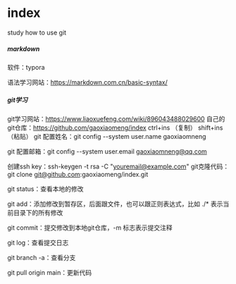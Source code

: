 # index
study how to use git



##### markdown

软件：typora

语法学习网站：https://markdown.com.cn/basic-syntax/



##### git学习

git学习网站：https://www.liaoxuefeng.com/wiki/896043488029600
自己的git仓库：https://github.com/gaoxiaomeng/index
ctrl+ins （复制）
shift+ins（粘贴）
git 配置姓名：git config --system user.name gaoxiaomneng

git 配置邮箱：git config --system user.email gaoxiaomneng@qq.com

创建ssh key：ssh-keygen -t rsa -C "youremail@example.com" 
git克隆代码：git clone git@github.com:gaoxiaomeng/index.git



git status：查看本地的修改

git add：添加修改到暂存区，后面跟文件，也可以跟正则表达式，比如 ./* 表示当前目录下的所有修改

git commit：提交修改到本地git仓库，-m 标志表示提交注释

git log：查看提交日志

git branch -a：查看分支

git pull origin main：更新代码



